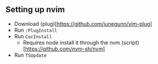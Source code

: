 ## Setting up nvim
- Download (plug)[https://github.com/junegunn/vim-plug]
- Run `:PlugInstall`
- Run `CocInstall`
    - Requires node install it through the nvm (script)[https://github.com/nvm-sh/nvm]
- Run `TSUpdate`
